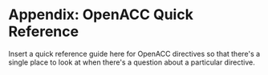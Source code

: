 Appendix: OpenACC Quick Reference
=================================
Insert a quick reference guide here for OpenACC directives so that there's a
single place to look at when there's a question about a particular directive.
